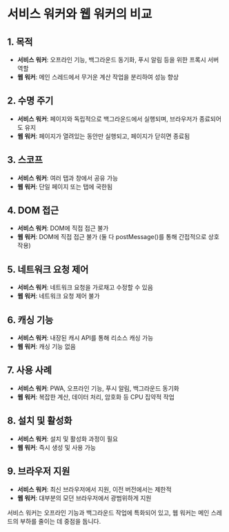 # 서비스 워커와 웹 워커의 비교

## 1. 목적
- **서비스 워커**: 오프라인 기능, 백그라운드 동기화, 푸시 알림 등을 위한 프록시 서버 역할
- **웹 워커**: 메인 스레드에서 무거운 계산 작업을 분리하여 성능 향상

## 2. 수명 주기
- **서비스 워커**: 페이지와 독립적으로 백그라운드에서 실행되며, 브라우저가 종료되어도 유지
- **웹 워커**: 페이지가 열려있는 동안만 실행되고, 페이지가 닫히면 종료됨

## 3. 스코프
- **서비스 워커**: 여러 탭과 창에서 공유 가능
- **웹 워커**: 단일 페이지 또는 탭에 국한됨

## 4. DOM 접근
- **서비스 워커**: DOM에 직접 접근 불가
- **웹 워커**: DOM에 직접 접근 불가 (둘 다 postMessage()를 통해 간접적으로 상호작용)

## 5. 네트워크 요청 제어
- **서비스 워커**: 네트워크 요청을 가로채고 수정할 수 있음
- **웹 워커**: 네트워크 요청 제어 불가

## 6. 캐싱 기능
- **서비스 워커**: 내장된 캐시 API를 통해 리소스 캐싱 가능
- **웹 워커**: 캐싱 기능 없음

## 7. 사용 사례
- **서비스 워커**: PWA, 오프라인 기능, 푸시 알림, 백그라운드 동기화
- **웹 워커**: 복잡한 계산, 데이터 처리, 암호화 등 CPU 집약적 작업

## 8. 설치 및 활성화
- **서비스 워커**: 설치 및 활성화 과정이 필요
- **웹 워커**: 즉시 생성 및 사용 가능

## 9. 브라우저 지원
- **서비스 워커**: 최신 브라우저에서 지원, 이전 버전에서는 제한적
- **웹 워커**: 대부분의 모던 브라우저에서 광범위하게 지원

서비스 워커는 오프라인 기능과 백그라운드 작업에 특화되어 있고, 웹 워커는 메인 스레드의 부하를 줄이는 데 중점을 둡니다.